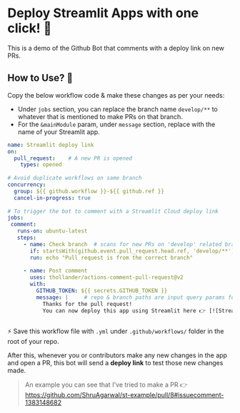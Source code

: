 # Deploy Streamlit Apps with one click! 🎉

This is a demo of the Github Bot that comments with a deploy link on new PRs.


## How to Use? 👀
Copy the below workflow code & make these changes as per your needs:
- Under `jobs` section, you can replace the branch name `develop/**` to whatever that is mentioned to make PRs on that branch.
- For the `&mainModule` param, under `message` section, replace with the name of your Streamlit app.

```yaml
name: Streamlit deploy link
on:
  pull_request:    # A new PR is opened
    types: opened
    
# Avoid duplicate workflows on same branch
concurrency:
  group: ${{ github.workflow }}-${{ github.ref }}
  cancel-in-progress: true
  
# To trigger the bot to comment with a Streamlit Cloud deploy link
jobs:
 comment:
   runs-on: ubuntu-latest
   steps:
     - name: Check branch  # scans for new PRs on 'develop' related branch
       if: startsWith(github.event.pull_request.head.ref, 'develop/**')
       run: echo "Pull request is from the correct branch"
 
     - name: Post comment
       uses: thollander/actions-comment-pull-request@v2
       with:
         GITHUB_TOKEN: ${{ secrets.GITHUB_TOKEN }}
         message: |     # repo & branch paths are input query params for deploy dialog
           Thanks for the pull request! 
           You can now deploy this app using Streamlit here 👉 [![Streamlit App](https://static.streamlit.io/badges/streamlit_badge_black_white.svg)](https://share.streamlit.io/deploy?repository=${{ github.repository }}&branch=${{ github.event.pull_request.head.ref }}&mainModule=streamlit_app.py)
           
```
⚡ Save this workflow file with `.yml` under `.github/workflows/` folder in the root of your repo.

After this, whenever you or contributors make any new changes in the app and open a PR, this bot will send a **deploy link** to test those new changes made.

>An example you can see that I've tried to make a PR 👉 https://github.com/ShruAgarwal/st-example/pull/8#issuecomment-1383148682
 
